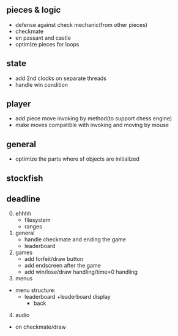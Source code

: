 ## pieces & logic
- defense against check mechanic(from other pieces)
- checkmate
- en passant and castle
- optimize pieces for loops

## state
- add 2nd clocks on separate threads
- handle win condition

## player
- add piece move invoking by method(to support chess engine)
- make moves compatible with invoking and moving by mouse

## general
- optimize the parts where sf objects are initialized

## stockfish

## deadline
0. ehhhh
	- filesystem
	- ranges
1. general
	- handle checkmate and ending the game
	- leaderboard
2. games
	- add forfeit/draw button
	- add endscreen after the game
	- add win/lose/draw handling/time=0 handling
3. menus
- menu structure:
	- leaderboard
		+leaderboard display
		- back
4. audio
- on checkmate/draw

